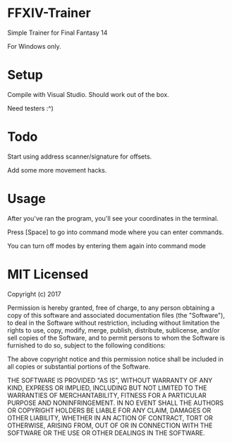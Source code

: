 # FFXIV-Trainer
Simple Trainer for Final Fantasy 14

For Windows only.


# Setup 
Compile with Visual Studio. Should work out of the box. 

Need testers :^) 

# Todo
Start using address scanner/signature for offsets. 

Add some more movement hacks.



# Usage
After you've ran the program, you'll see your coordinates in the terminal.

Press [Space] to go into command mode where you can enter commands.

You can turn off modes by entering them again into command mode 


# MIT Licensed 

Copyright (c) 2017

Permission is hereby granted, free of charge, to any person obtaining a copy
of this software and associated documentation files (the "Software"), to deal
in the Software without restriction, including without limitation the rights
to use, copy, modify, merge, publish, distribute, sublicense, and/or sell
copies of the Software, and to permit persons to whom the Software is
furnished to do so, subject to the following conditions:

The above copyright notice and this permission notice shall be included in all
copies or substantial portions of the Software.

THE SOFTWARE IS PROVIDED "AS IS", WITHOUT WARRANTY OF ANY KIND, EXPRESS OR
IMPLIED, INCLUDING BUT NOT LIMITED TO THE WARRANTIES OF MERCHANTABILITY,
FITNESS FOR A PARTICULAR PURPOSE AND NONINFRINGEMENT. IN NO EVENT SHALL THE
AUTHORS OR COPYRIGHT HOLDERS BE LIABLE FOR ANY CLAIM, DAMAGES OR OTHER
LIABILITY, WHETHER IN AN ACTION OF CONTRACT, TORT OR OTHERWISE, ARISING FROM,
OUT OF OR IN CONNECTION WITH THE SOFTWARE OR THE USE OR OTHER DEALINGS IN THE
SOFTWARE.
